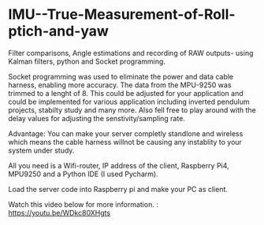 # IMU--True-Measurement-of-Roll-ptich-and-yaw
Filter comparisons, Angle estimations and recording of RAW outputs- using Kalman filters, python and Socket programming. 

Socket programming was used to eliminate the power and data cable harness, enabling more accuracy. The data from the MPU-9250 was trimmed to a lenght of 8. This 
could be adjusted for your application and could be implemented for various application including inverted pendulum projects, stabilty study and many more. Also 
fell free to play around with the delay values for adjusting the senstivity/sampling rate. 

Advantage: You can make your server completly standlone and wireless which means the cable harness willnot be causing any instablity to your system under study. 

All you need is a Wifi-router, IP address of the client, Raspberry Pi4, MPU9250 and a Python IDE (I used Pycharm).

Load the server code into Raspberry pi and make your PC as client. 

Watch this video below for more information. : https://youtu.be/WDkc80XHgts


